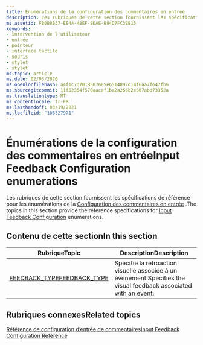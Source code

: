 ```yaml
---
title: Énumérations de la configuration des commentaires en entrée
description: Les rubriques de cette section fournissent les spécifications de référence pour les énumérations de la configuration des commentaires en entrée.
ms.assetid: FB0B8837-EE4A-48EF-8DAE-B84D7FC3BB15
keywords:
- intervention de l'utilisateur
- entrée
- pointeur
- interface tactile
- souris
- stylet
- stylet
ms.topic: article
ms.date: 02/03/2020
ms.openlocfilehash: a4f1c7d7018507685e6514892d14f6aa7f647fb6
ms.sourcegitcommit: 11f52354f570aacaf1ba2a266b2e507abd73352a
ms.translationtype: MT
ms.contentlocale: fr-FR
ms.lasthandoff: 03/19/2021
ms.locfileid: "106527971"
---
```

# <a name="input-feedback-configuration-enumerations"></a><span data-ttu-id="ad296-110">Énumérations de la configuration des commentaires en entrée</span><span class="sxs-lookup"><span data-stu-id="ad296-110">Input Feedback Configuration enumerations</span></span>

<span data-ttu-id="ad296-111">Les rubriques de cette section fournissent les spécifications de référence pour les énumérations de la [Configuration des commentaires en entrée](input-feedback-configuration-portal.md) .</span><span class="sxs-lookup"><span data-stu-id="ad296-111">The topics in this section provide the reference specifications for [Input Feedback Configuration](input-feedback-configuration-portal.md) enumerations.</span></span>

## <a name="in-this-section"></a><span data-ttu-id="ad296-112">Contenu de cette section</span><span class="sxs-lookup"><span data-stu-id="ad296-112">In this section</span></span>

| <span data-ttu-id="ad296-113">Rubrique</span><span class="sxs-lookup"><span data-stu-id="ad296-113">Topic</span></span> | <span data-ttu-id="ad296-114">Description</span><span class="sxs-lookup"><span data-stu-id="ad296-114">Description</span></span> |
|---|---|
| [<span data-ttu-id="ad296-115">FEEDBACK_TYPE</span><span class="sxs-lookup"><span data-stu-id="ad296-115">FEEDBACK_TYPE</span></span>](/windows/win32/api/winuser/ne-winuser-feedback_type)<br/> | <span data-ttu-id="ad296-116">Spécifie la rétroaction visuelle associée à un événement.</span><span class="sxs-lookup"><span data-stu-id="ad296-116">Specifies the visual feedback associated with an event.</span></span><br/> |

## <a name="related-topics"></a><span data-ttu-id="ad296-117">Rubriques connexes</span><span class="sxs-lookup"><span data-stu-id="ad296-117">Related topics</span></span>

[<span data-ttu-id="ad296-118">Référence de configuration d’entrée de commentaires</span><span class="sxs-lookup"><span data-stu-id="ad296-118">Input Feedback Configuration Reference</span></span>](input-feedback-configuration-reference.md)
